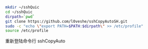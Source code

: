 
```bash
mkdir ~/sshQuic
cd ~/sshQuic
dirpath=`pwd`
git clone https://github.com/l0veshe/sshCopyAutoSH.git
sudo -c "echo \"export PATH=$PATH:$dirpath\" >> /etc/profile"
source /etc/profile
```

重新登陆命令行
sshCopyAuto 
